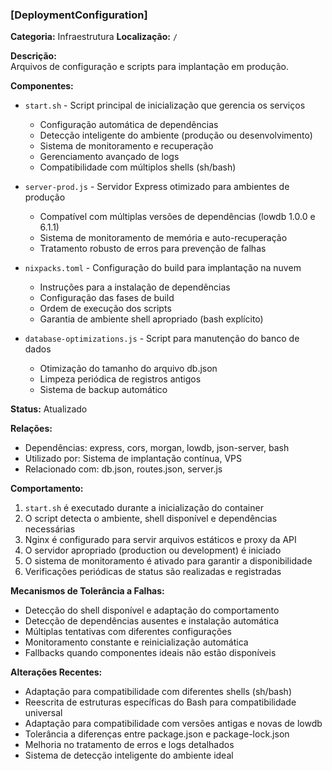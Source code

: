 ### [DeploymentConfiguration]
**Categoria:** Infraestrutura
**Localização:** `/`

**Descrição:**  
Arquivos de configuração e scripts para implantação em produção.

**Componentes:**
- `start.sh` - Script principal de inicialização que gerencia os serviços
  - Configuração automática de dependências 
  - Detecção inteligente do ambiente (produção ou desenvolvimento)
  - Sistema de monitoramento e recuperação
  - Gerenciamento avançado de logs
  - Compatibilidade com múltiplos shells (sh/bash)
  
- `server-prod.js` - Servidor Express otimizado para ambientes de produção
  - Compatível com múltiplas versões de dependências (lowdb 1.0.0 e 6.1.1)
  - Sistema de monitoramento de memória e auto-recuperação
  - Tratamento robusto de erros para prevenção de falhas

- `nixpacks.toml` - Configuração do build para implantação na nuvem
  - Instruções para a instalação de dependências
  - Configuração das fases de build
  - Ordem de execução dos scripts
  - Garantia de ambiente shell apropriado (bash explícito)

- `database-optimizations.js` - Script para manutenção do banco de dados
  - Otimização do tamanho do arquivo db.json
  - Limpeza periódica de registros antigos
  - Sistema de backup automático

**Status:** Atualizado

**Relações:**
- Dependências: express, cors, morgan, lowdb, json-server, bash
- Utilizado por: Sistema de implantação contínua, VPS
- Relacionado com: db.json, routes.json, server.js

**Comportamento:**
1. `start.sh` é executado durante a inicialização do container
2. O script detecta o ambiente, shell disponível e dependências necessárias
3. Nginx é configurado para servir arquivos estáticos e proxy da API
4. O servidor apropriado (production ou development) é iniciado
5. O sistema de monitoramento é ativado para garantir a disponibilidade
6. Verificações periódicas de status são realizadas e registradas

**Mecanismos de Tolerância a Falhas:**
- Detecção do shell disponível e adaptação do comportamento
- Detecção de dependências ausentes e instalação automática
- Múltiplas tentativas com diferentes configurações
- Monitoramento constante e reinicialização automática
- Fallbacks quando componentes ideais não estão disponíveis

**Alterações Recentes:**
- Adaptação para compatibilidade com diferentes shells (sh/bash)
- Reescrita de estruturas específicas do Bash para compatibilidade universal
- Adaptação para compatibilidade com versões antigas e novas de lowdb
- Tolerância a diferenças entre package.json e package-lock.json
- Melhoria no tratamento de erros e logs detalhados
- Sistema de detecção inteligente do ambiente ideal 